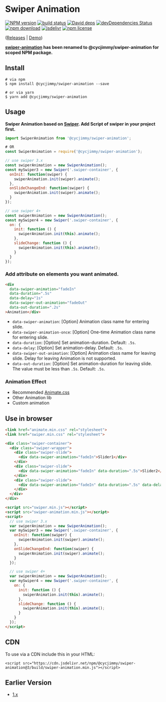 # Swiper Animation

[![NPM version][npm-image]][npm-url]
[![build status][travis-image]][travis-url]
[![David deps][david-image]][david-url]
[![devDependencies Status][david-dev-image]][david-dev-url]
[![npm download][download-image]][download-url]
[![jsdelivr][jsdelivr-image]][jsdelivr-url]
[![npm license][license-image]][download-url]

[npm-image]: https://img.shields.io/npm/v/@cycjimmy/swiper-animation.svg?style=flat-square
[npm-url]: https://npmjs.org/package/@cycjimmy/swiper-animation
[travis-image]: https://img.shields.io/travis/cycjimmy/swiper-animation.svg?style=flat-square
[travis-url]: https://travis-ci.org/cycjimmy/swiper-animation
[david-image]: https://img.shields.io/david/cycjimmy/swiper-animation.svg?style=flat-square
[david-url]: https://david-dm.org/cycjimmy/swiper-animation
[david-dev-image]: https://david-dm.org/cycjimmy/swiper-animation/dev-status.svg?style=flat-square
[david-dev-url]: https://david-dm.org/cycjimmy/swiper-animation?type=dev
[download-image]: https://img.shields.io/npm/dm/@cycjimmy/swiper-animation.svg?style=flat-square
[download-url]: https://npmjs.org/package/@cycjimmy/swiper-animation
[jsdelivr-image]: https://data.jsdelivr.com/v1/package/npm/@cycjimmy/swiper-animation/badge
[jsdelivr-url]: https://www.jsdelivr.com/package/npm/@cycjimmy/swiper-animation
[license-image]: https://img.shields.io/npm/l/@cycjimmy/swiper-animation.svg?style=flat-square

([Releases](https://github.com/cycjimmy/swiper-animation/releases) | [Demo](https://cycjimmy.github.io/swiper-animation/))

**[swiper-animation](https://github.com/cycdpo/swiper-animation) has been renamed to @cycjimmy/swiper-animation for scoped NPM package.**

## Install
```shell
# via npm
$ npm install @cycjimmy/swiper-animation --save

# or via yarn
$ yarn add @cycjimmy/swiper-animation
```

## Usage
**Swiper Animation based on [Swiper](https://github.com/nolimits4web/Swiper). Add Script of swiper in your project first.**

```javascript
import SwiperAnimation from '@cycjimmy/swiper-animation';

# OR
const SwiperAnimation = require('@cycjimmy/swiper-animation');

// use swiper 3.x
const swiperAnimation = new SwiperAnimation();
const mySwiper3 = new Swiper('.swiper-container', {
  onInit: function(swiper) {
    swiperAnimation.init(swiper).animate();
  },
  onSlideChangeEnd: function(swiper) {
    swiperAnimation.init(swiper).animate();
  }
});

// use swiper 4+
const swiperAnimation = new SwiperAnimation();
const mySwiper4 = new Swiper('.swiper-container', {
  on: {
    init: function () {
      swiperAnimation.init(this).animate();
    },
    slideChange: function () {
      swiperAnimation.init(this).animate();
    }
  }
});
```

### Add attribute on elements you want animated.
```html
<div 
  data-swiper-animation="fadeIn" 
  data-duration=".5s" 
  data-delay="1s" 
  data-swiper-out-animation="fadeOut"
  data-out-duration=".2s"
>Animation</div>
```

* `data-swiper-animation`: [Option] Animation class name for entering slide.
* `data-swiper-animation-once`: [Option] One-time Animation class name for entering slide.
* `data-duration`: [Option] Set animation-duration. Default: `.5s`.
* `data-delay`: [Option] Set animation-delay. Default: `.5s`.
* `data-swiper-out-animation`: [Option] Animation class name for leaving slide. Delay for leaving Animation is not supported.
* `data-out-duration`: [Option] Set animation-duration for leaving slide. The value must be less than `.5s`. Default: `.5s`.

### Animation Effect
* Recommended [Animate.css](https://github.com/daneden/animate.css)
* Other Animation lib
* Custom animation

## Use in browser
```html
<link href="animate.min.css" rel="stylesheet">
<link href="swiper.min.css" rel="stylesheet">

<div class="swiper-container">
  <div class="swiper-wrapper">
    <div class="swiper-slide">
      <div data-swiper-animation="fadeIn">Slider1</div>
    </div>
    <div class="swiper-slide">
      <div data-swiper-animation="fadeIn" data-duration=".5s">Slider2</div>
    </div>
    <div class="swiper-slide">
      <div data-swiper-animation="fadeIn" data-duration=".5s" data-delay="1s">Slider3</div>
    </div>
  </div>
</div>

<script src="swiper.min.js"></script>
<script src="swiper-animation.min.js"></script>
<script>
  // use swiper 3.x
  var swiperAnimation = new SwiperAnimation();
  var mySwiper3 = new Swiper('.swiper-container', {
    onInit: function(swiper) {
      swiperAnimation.init(swiper).animate();
    },
    onSlideChangeEnd: function(swiper) {
      swiperAnimation.init(swiper).animate();
    }
  });

  // use swiper 4+
  var swiperAnimation = new SwiperAnimation();
  var mySwiper4 = new Swiper('.swiper-container', {
    on: {
      init: function () {
        swiperAnimation.init(this).animate();
      },
      slideChange: function () {
        swiperAnimation.init(this).animate();
      }
    }
  });
</script>
```

## CDN
To use via a CDN include this in your HTML:
```text
<script src="https://cdn.jsdelivr.net/npm/@cycjimmy/swiper-animation@3/build/swiper-animation.min.js"></script>
```

## Earlier Version
* [1.x](https://github.com/cycdpo/swiper-animation/tree/1.x)
